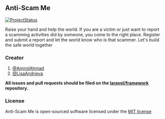 ## Anti-Scam Me

[![ProjectStatus](http://stillmaintained.com/AmirolAhmad/Anti-Scammer.png)](http://stillmaintained.com/AmirolAhmad/Anti-Scammer)

Raise your hand and help the world. If you are a victim or just want to report a scamming activities did by someone, you come to the right place. Register and submit a report and let the world know who is that scammer. Let's build the safe world together

### Creator

1. [@AmirolAhmad](https://twitter.com/AmirolAhmad)
2. [@LisaAndrieva](https://twitter.com/LisaAndrieva)

**All issues and pull requests should be filed on the [laravel/framework](http://github.com/laravel/framework) repository.**

### License

Anti-Scam Me is open-sourced software licensed under the [MIT license](http://opensource.org/licenses/MIT)
